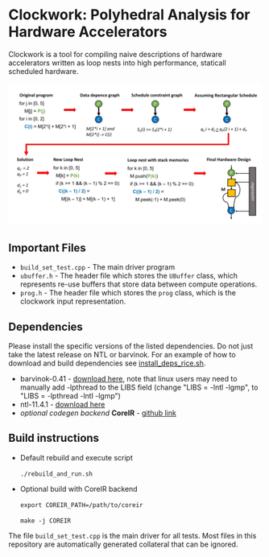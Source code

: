 # Clockwork: Polyhedral Analysis for Hardware Accelerators

Clockwork is a tool for compiling naive descriptions of hardware accelerators written as loop nests into high performance, staticall scheduled hardware.

![](./pictures/polyhedral_scheduling_figure_2.jpg)

## Important Files
* `build_set_test.cpp` - The main driver program
* `ubuffer.h` - The header file which stores the `UBuffer` class, which represents re-use buffers that store data between compute operations.
* `prog.h` - The header file which stores the `prog` class, which is the clockwork input representation.

## Dependencies

Please install the specific versions of the listed dependencies. Do
not just take the latest release on NTL or barvinok. For an example of how to download and build dependencies see [install\_deps\_rice.sh](./install_deps_rice.sh).

* barvinok-0.41 - [download here](http://barvinok.gforge.inria.fr/), note that linux users may need to manually add -lpthread to the LIBS field (change "LIBS = -lntl -lgmp", to "LIBS = -lpthread -lntl -lgmp")
* ntl-11.4.1 - [download here](https://shoup.net/ntl/download.html)
* *optional codegen backend* **CoreIR** - [github link](https://github.com/rdaly525/coreir.git)

## Build instructions

* Default rebuild and execute script

    `./rebuild_and_run.sh`

* Optional build with CoreIR backend

    `export COREIR_PATH=/path/to/coreir`
    
    `make -j COREIR`

The file `build_set_test.cpp` is the main driver for all tests.
Most files in this repository are automatically generated collateral
that can be ignored.

